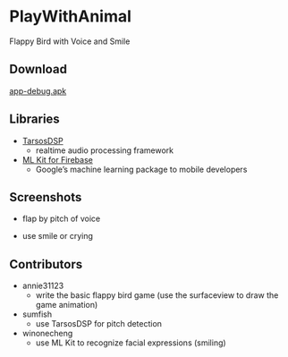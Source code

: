 # PlayWithAnimal
Flappy Bird with Voice and Smile

## Download
[app-debug.apk](https://github.com/sumfish/Android_PlayWithAnimal/blob/master/app-debug.apk)

## Libraries
- [TarsosDSP](https://github.com/JorenSix/TarsosDSP)
  - realtime audio processing framework
- [ML Kit for Firebase](https://firebase.google.com/docs/ml-kit/)
  - Google’s machine learning package to mobile developers

## Screenshots
- flap by pitch of voice

- use smile or crying

## Contributors
- annie31123
  - write the basic flappy bird game (use the surfaceview to draw the game animation)
- sumfish
  - use TarsosDSP for pitch detection
- winonecheng
  - use ML Kit to recognize facial expressions (smiling)
